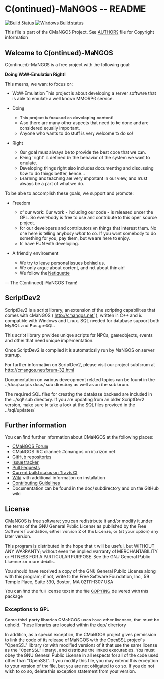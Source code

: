 # C(ontinued)-MaNGOS -- README
[![Build Status](https://travis-ci.org/cmangos/mangos-tbc.svg?branch=master)](https://travis-ci.org/cmangos/mangos-tbc) [![Windows Build status](https://ci.appveyor.com/api/projects/status/github/cmangos/mangos-tbc?branch=master&svg=true)](https://ci.appveyor.com/project/cmangos/mangos-tbc/branch/master)

This file is part of the CMaNGOS Project. See [AUTHORS](AUTHORS.md) file for Copyright information

## Welcome to C(ontinued)-MaNGOS

C(ontinued)-MaNGOS is a free project with the following goal:

  **Doing WoW-Emulation Right!**

This means, we want to focus on:

* WoW-Emulation
    This project is about developing a server software that is able to
    emulate a well known MMORPG service.

* Doing
  * This project is focused on developing content!
  * Also there are many other aspects that need to be done and are
    considered equally important.
  * Anyone who wants to do stuff is very welcome to do so!

* Right
  * Our goal must always be to provide the best code that we can.
  * Being 'right' is defined by the behavior of the system
    we want to emulate.
  * Developing things right also includes documenting and discussing
    _how_ to do things better, hence...
  * Learning and teaching are very important in our view, and must
    always be a part of what we do.

To be able to accomplish these goals, we support and promote:

* Freedom
  * of our work: Our work - including our code - is released under the GPL.
    So everybody is free to use and contribute to this open source project.
  * for our developers and contributors on things that interest them.
    No one here is telling anybody _what_ to do.
    If you want somebody to do something for you, pay them,
    but we are here to enjoy.
  * to have FUN with developing.

* A friendly environment
  * We try to leave personal issues behind us.
  * We only argue about content, and not about thin air!
  * We follow the [Netiquette](http://tools.ietf.org/html/rfc1855).

-- The C(ontinued)-MaNGOS Team!

## ScriptDev2
  ScriptDev2 is a script library, an extension of the scripting capabilities
  that comes with cMaNGOS ( http://cmangos.net/ ), written in C++ and is
  compatible with Windows and Linux. SQL needed for database support both
  MySQL and PostgreSQL.

  This script library provides unique scripts for NPCs, gameobjects, events
  and other that need unique implementation.

  Once ScriptDev2 is compiled it is automatically run by MaNGOS on server
  startup.

  For further information on ScriptDev2, please visit our project subforum
  at http://cmangos.net/forum-32.html

  Documentation on various development related topics can be found in the
  ../doc/scripts docs/ sub directory as well as on the subforum.

  The required SQL files for creating the database backend are included in
  the ../sql/ sub directory. If you are updating from an older ScriptDev2
  version, make sure to take a look at the SQL files provided in the
  ../sql/updates/

## Further information

  You can find further information about CMaNGOS at the following places:
  * [CMaNGOS Forum](http://cmangos.net/)
  * CMaNGOS IRC channel: #cmangos on irc.rizon.net
  * [GitHub repositories](https://github.com/cmangos/)
  * [Issue tracker](https://github.com/cmangos/issues/issues)
  * [Pull Requests](https://github.com/cmangos/mangos-tbc/pulls)
  * [Current build status on Travis CI](https://travis-ci.org/cmangos/mangos-tbc/)
  * [Wiki](https://github.com/cmangos/issues/wiki) with additional information on installation
  * [Contributing Guidelines](CONTRIBUTING.md)
  * Documentation can be found in the doc/ subdirectory and on the GitHub wiki

## License

  CMaNGOS is free software; you can redistribute it and/or modify
  it under the terms of the GNU General Public License as published by
  the Free Software Foundation; either version 2 of the License, or
  (at your option) any later version.

  This program is distributed in the hope that it will be useful,
  but WITHOUT ANY WARRANTY; without even the implied warranty of
  MERCHANTABILITY or FITNESS FOR A PARTICULAR PURPOSE.  See the
  GNU General Public License for more details.

  You should have received a copy of the GNU General Public License
  along with this program; if not, write to the Free Software
  Foundation, Inc., 59 Temple Place, Suite 330, Boston, MA  02111-1307  USA


  You can find the full license text in the file [COPYING](COPYING) delivered with this package.

### Exceptions to GPL

  Some third-party libraries CMaNGOS uses have other licenses, that must be
  uphold.  These libraries are located within the dep/ directory

  In addition, as a special exception, the CMaNGOS project
  gives permission to link the code of its release of MaNGOS with the
  OpenSSL project's "OpenSSL" library (or with modified versions of it
  that use the same license as the "OpenSSL" library), and distribute
  the linked executables.  You must obey the GNU General Public License
  in all respects for all of the code used other than "OpenSSL".  If you
  modify this file, you may extend this exception to your version of the
  file, but you are not obligated to do so.  If you do not wish to do
  so, delete this exception statement from your version.
